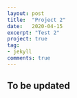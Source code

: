 ```yaml
---
layout: post
title:  "Project 2"
date:   2020-04-15
excerpt: "Test 2"
project: true
tag:
- jekyll 
comments: true
---
```



## To be updated





